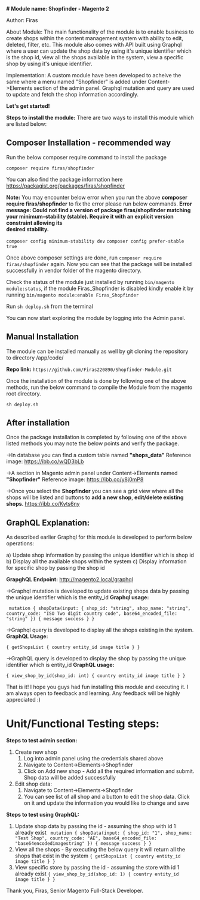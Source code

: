 **# Module name: Shopfinder - Magento 2**

Author: Firas

About Module:
The main functionality of the module is to enable business to create shops within the content management system with ability to edit, deleted, filter, etc.
This module also comes with API built using Graphql where a user can update the shop data by using it's unique identifier which is the shop id, view all the shops available in the system, view a specific shop by using it's unique identifier.

Implementation:
A custom module have been developed to acheive the same where a menu named "Shopfinder" is added under Content->Elements section of the admin panel.
Graphql mutation and query are used to update and fetch the shop information accordingly.

**Let's get started!**

**Steps to install the module:**
There are two ways to install this module which are listed below:

## Composer Installation - recommended way

Run the below composer require command to install the package

`composer require firas/shopfinder`

You can also find the package information here https://packagist.org/packages/firas/shopfinder

**Note:** You may encounter below error when you run the above **composer require firas/shopfinder** to fix the error please run below commands.
**Error message: Could not find a version of package firas/shopfinder matching your minimum-stability (stable). Require it with an explicit version constraint allowing its   
desired stability.**

`composer config minimum-stability dev`
`composer config prefer-stable true`

Once above composer settings are done, run `composer require firas/shopfinder` again. Now you can see that the package will be installed successfully in vendor folder of the magento directory.

Check the status of the module just installed by running `bin/magento module:status`, if the module Firas_Shopfinder is disabled kindly enable it by running `bin/magento module:enable Firas_Shopfinder`

Run `sh deploy.sh` from the terminal

You can now start exploring the module by logging into the Admin panel.

## Manual Installation

The module can be installed manually as well by git cloning the repository to directory /app/code/

**Repo link:** `https://github.com/Firas220890/Shopfinder-Module.git`

Once the installation of the module is done by following one of the above methods, run the below command to compile the Module from the magento root directory.

`sh deploy.sh`

## After installation

Once the package installation is completed by following one of the above listed methods you may note the below points and verify the package.

->In database you can find a custom table named **"shops_data"**
Reference image: https://ibb.co/wQD3bLb

->A section in Magento admin panel under Content->Elements named **"Shopfinder"**
Reference image: https://ibb.co/y8j0mP8

->Once you select the **Shopfinder** you can see a grid view where all the shops will be listed and buttons to **add a new shop**, **edit/delete existing shops**.
https://ibb.co/Kyts6ny

## GraphQL Explanation:

As described earlier Graphql for this module is developed to perform below operations:

a) Update shop information by passing the unique identifier which is shop id
b) Display all the available shops within the system
c) Display information for specific shop by passing the shop id

**GrapghQL Endpoint:** http://magento2.local/graphql 

->Graphql mutation is developed to update existing shops data by passing the unique identifier which is the entity_id
**Graphql usage:**

  ` mutation {
    shopData(input: {
      shop_id: "string",
      shop_name: "string",
      country_code: "ISO Two digit country code",
      base64_encoded_file: "string"
      }) {
     message
     success
    }
  }`

->Graphql query is developed to display all the shops existing in the system. 
**GraphQL Usage:**

  `{
    getShopsList {
      country
      entity_id
      image
      title
    }
  }`

->GraphQL query is developed to display the shop by passing the unique identifier which is entity_id
**GraphQL usage:**

  `{
    view_shop_by_id(shop_id: int) {
      country
      entity_id
      image
      title
    }
  }`

That is it! I hope you guys had fun installing this module and executing it. I am always open to feedback and learning. Any feedback will be highly appreciated :)

# Unit/Functional Testing steps:

**Steps to test admin section:**

1) Create new shop
    1) Log into admin panel using the credentials shared above
    2) Navigate to Content->Elements->Shopfinder
    3) Click on Add new shop - Add all the required information and submit. Shop data will be added successfully
2) Edit shop data:
    1) Navigate to Content->Elements->Shopfinder
    2) You can see list of all shop and a button to edit the shop data. Click on it and update the information you would like to change and save

**Steps to test using GraphQL:**

1) Update shop data by passing the id - assuming the shop with id 1 already exist
    ` mutation {
        shopData(input: {
        shop_id: "1",
        shop_name: "Test Shop",
        country_code: "AE",
        base64_encoded_file: "base64encodedimagestring"
        }) {
        message
        success
        }
    }`
2) View all the shops - By executing the below query it will return all the shops that exist in the system
    `{
        getShopsList {
        country
        entity_id
        image
        title
        }
    }`
3) View specific store by passing the id - assuming the store with id 1 already exist
    `{
        view_shop_by_id(shop_id: 1) {
        country
        entity_id
        image
        title
        }
    }`

Thank you,
Firas,
Senior Magento Full-Stack Developer.
